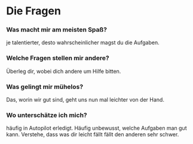 # Die Fragen

### Was macht mir am meisten Spaß?
je talentierter, desto wahrscheinlicher magst du die Aufgaben.

### Welche Fragen stellen mir andere?
Überleg dir, wobei dich andere um Hilfe bitten. 

### Was gelingt mir mühelos?
Das, worin wir gut sind, geht uns nun mal leichter von der Hand. 


### Wo unterschätze ich mich?
häufig in Autopilot erledigt. Häufig unbewusst, welche Aufgaben man gut kann. Verstehe, dass was dir leicht fällt fällt den anderen sehr schwer.